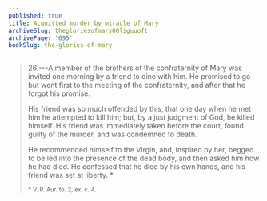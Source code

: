 ```yaml
---
published: true
title: Acquitted murder by miracle of Mary
archiveSlug: thegloriesofmary00liguuoft
archivePage: '695'
bookSlug: the-glories-of-mary
---
```


> 26.---A member of the brothers of the confraternity of Mary was invited one morning by a friend to dine with him. He promised to go but went first to the meeting of the confraternity, and after that he forgot his promise.
>
> His friend was so much offended by this, that one day when he met him he attempted to kill him; but, by a just judgment of God, he killed himself. His friend was immediately taken before the court, found guilty of the murder, and was condemned to death.
>
> He recommended himself to the Virgin, and, inspired by her, begged to be led into the presence of the dead body, and then asked him how he had died. He confessed that he died by his own hands, and his friend was set at liberty. \*
>
> <small>\* V. P. Aur. to. 2, ex. c. 4.</small>
